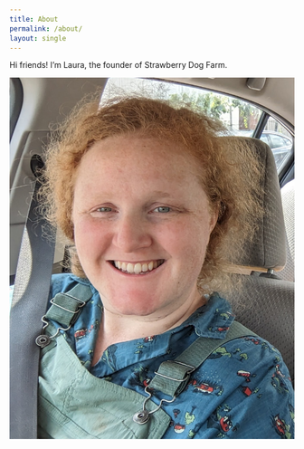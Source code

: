 ```yaml
---
title: About
permalink: /about/
layout: single
---
```


Hi friends! I’m Laura, the founder of Strawberry Dog Farm.

![Laura at Strawberry Dog Farm](/assets/images/laura.jpg)
